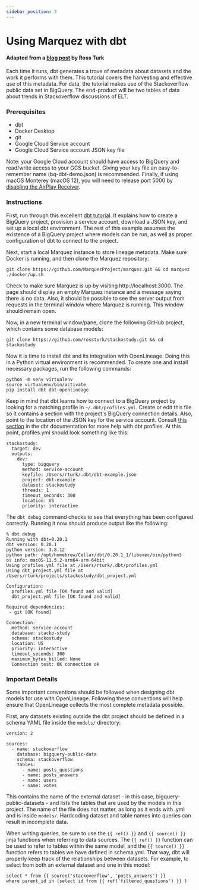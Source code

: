 ```yaml
---
sidebar_position: 2
---
```


# Using Marquez with dbt

#### Adapted from a [blog post](https://openlineage.io/blog/dbt-with-marquez/) by Ross Turk

Each time it runs, dbt generates a trove of metadata about datasets and the work it performs with them. This tutorial covers the harvesting and effective use of this metadata. For data, the tutorial makes use of the Stackoverflow public data set in BigQuery. The end-product will be two tables of data about trends in Stackoverflow discussions of ELT.

### Prerequisites

- dbt
- Docker Desktop
- git
- Google Cloud Service account  
- Google Cloud Service account JSON key file

Note: your Google Cloud account should have access to BigQuery and read/write access to your GCS bucket. Giving your key file an easy-to-remember name (bq-dbt-demo.json) is recommended. Finally, if using macOS Monterey (macOS 12), you will need to release port 5000 by [disabling the AirPlay Receiver](https://developer.apple.com/forums/thread/682332).

### Instructions

First, run through this excellent [dbt tutorial](https://docs.getdbt.com/tutorial/setting-up). It explains how to create a BigQuery project, provision a service account, download a JSON key, and set up a local dbt environment. The rest of this example assumes the existence of a BigQuery project where models can be run, as well as proper configuration of dbt to connect to the project.

Next, start a local Marquez instance to store lineage metadata. Make sure Docker is running, and then clone the Marquez repository:

```
git clone https://github.com/MarquezProject/marquez.git && cd marquez
./docker/up.sh
```

Check to make sure Marquez is up by visiting http://localhost:3000. The page should display an empty Marquez instance and a message saying there is no data. Also, it should be possible to see the server output from requests in the terminal window where Marquez is running. This window should remain open.

Now, in a new terminal window/pane, clone the following GitHub project, which contains some database models:

```
git clone https://github.com/rossturk/stackostudy.git && cd stackostudy
```

Now it is time to install dbt and its integration with OpenLineage. Doing this in a Python virtual environment is recommended. To create one and install necessary packages, run the following commands:

```
python -m venv virtualenv
source virtualenv/bin/activate
pip install dbt dbt-openlineage
```

Keep in mind that dbt learns how to connect to a BigQuery project by looking for a matching profile in `~/.dbt/profiles.yml`. Create or edit this file so it contains a section with the project's BigQuery connection details. Also, point to the location of the JSON key for the service account. Consult [this section](https://docs.getdbt.com/tutorial/create-a-project-dbt-cli#connect-to-bigquery) in the dbt documentation for more help with dbt profiles. At this point, profiles.yml should look something like this:

```
stackostudy:
  target: dev
  outputs:
    dev:
      type: bigquery
      method: service-account
      keyfile: /Users/rturk/.dbt/dbt-example.json
      project: dbt-example
      dataset: stackostudy
      threads: 1
      timeout_seconds: 300
      location: US
      priority: interactive
```

The `dbt debug` command checks to see that everything has been configured correctly. Running it now should produce output like the following:

```
% dbt debug
Running with dbt=0.20.1
dbt version: 0.20.1
python version: 3.8.12
python path: /opt/homebrew/Cellar/dbt/0.20.1_1/libexec/bin/python3
os info: macOS-11.5.2-arm64-arm-64bit
Using profiles.yml file at /Users/rturk/.dbt/profiles.yml
Using dbt_project.yml file at /Users/rturk/projects/stackostudy/dbt_project.yml
​
Configuration:
  profiles.yml file [OK found and valid]
  dbt_project.yml file [OK found and valid]
​
Required dependencies:
 - git [OK found]
​
Connection:
  method: service-account
  database: stacko-study
  schema: stackostudy
  location: US
  priority: interactive
  timeout_seconds: 300
  maximum_bytes_billed: None
  Connection test: OK connection ok
```

### Important Details

Some important conventions should be followed when designing dbt models for use with OpenLineage. Following these conventions will help ensure that OpenLineage collects the most complete metadata possible.

First, any datasets existing outside the dbt project should be defined in a schema YAML file inside the `models/` directory:

```
version: 2
​
sources:
  - name: stackoverflow
    database: bigquery-public-data
    schema: stackoverflow
    tables:
      - name: posts_questions
      - name: posts_answers
      - name: users
      - name: votes
```

This contains the name of the external dataset - in this case, bigquery-public-datasets - and lists the tables that are used by the models in this project. The name of the file does not matter, as long as it ends with .yml and is inside `models/`. Hardcoding dataset and table names into queries can result in incomplete data.

When writing queries, be sure to use the `{{ ref() }}` and `{{ source() }}` jinja functions when referring to data sources. The `{{ ref() }}` function can be used to refer to tables within the same model, and the `{{ source() }}` function refers to tables we have defined in schema.yml. That way, dbt will properly keep track of the relationships between datasets. For example, to select from both an external dataset and one in this model:

```
select * from {{ source('stackoverflow', 'posts_answers') }}
where parent_id in (select id from {{ ref('filtered_questions') }} )
```

